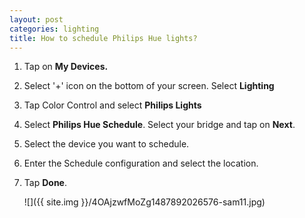 ```yaml
---
layout: post
categories: lighting
title: How to schedule Philips Hue lights?
---
```


1. Tap on **My Devices.**

2. Select '+' icon on the bottom of your screen. Select **Lighting**

3. Tap Color Control and select **Philips Lights**

4. Select **Philips Hue Schedule**. Select your bridge and tap on **Next**.

5. Select the device you want to schedule.

6. Enter the Schedule configuration and select the location.

6. Tap **Done**.

    ![]({{ site.img }}/4OAjzwfMoZg1487892026576-sam11.jpg)